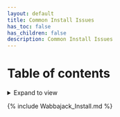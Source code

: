 ```yaml
---
layout: default
title: Common Install Issues
has_toc: false
has_children: false
description: Common Install Issues
---
```


# Table of contents
<details markdown="block">
  <summary>
    Expand to view
  </summary>
  {: .text-delta }
1. TOC
{:toc}
</details>


{% include Wabbajack_Install.md %}